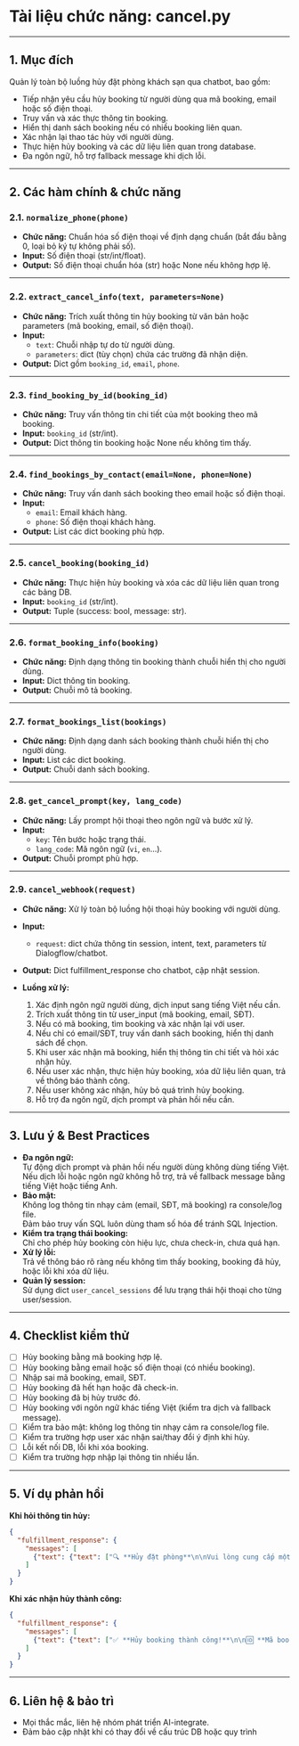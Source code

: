 # Tài liệu chức năng: cancel.py

---

## 1. Mục đích

Quản lý toàn bộ luồng hủy đặt phòng khách sạn qua chatbot, bao gồm:
- Tiếp nhận yêu cầu hủy booking từ người dùng qua mã booking, email hoặc số điện thoại.
- Truy vấn và xác thực thông tin booking.
- Hiển thị danh sách booking nếu có nhiều booking liên quan.
- Xác nhận lại thao tác hủy với người dùng.
- Thực hiện hủy booking và các dữ liệu liên quan trong database.
- Đa ngôn ngữ, hỗ trợ fallback message khi dịch lỗi.

---

## 2. Các hàm chính & chức năng

### 2.1. `normalize_phone(phone)`
- **Chức năng:** Chuẩn hóa số điện thoại về định dạng chuẩn (bắt đầu bằng 0, loại bỏ ký tự không phải số).
- **Input:** Số điện thoại (str/int/float).
- **Output:** Số điện thoại chuẩn hóa (str) hoặc None nếu không hợp lệ.

---

### 2.2. `extract_cancel_info(text, parameters=None)`
- **Chức năng:** Trích xuất thông tin hủy booking từ văn bản hoặc parameters (mã booking, email, số điện thoại).
- **Input:**  
  - `text`: Chuỗi nhập tự do từ người dùng.
  - `parameters`: dict (tùy chọn) chứa các trường đã nhận diện.
- **Output:** Dict gồm `booking_id`, `email`, `phone`.

---

### 2.3. `find_booking_by_id(booking_id)`
- **Chức năng:** Truy vấn thông tin chi tiết của một booking theo mã booking.
- **Input:** `booking_id` (str/int).
- **Output:** Dict thông tin booking hoặc None nếu không tìm thấy.

---

### 2.4. `find_bookings_by_contact(email=None, phone=None)`
- **Chức năng:** Truy vấn danh sách booking theo email hoặc số điện thoại.
- **Input:**  
  - `email`: Email khách hàng.
  - `phone`: Số điện thoại khách hàng.
- **Output:** List các dict booking phù hợp.

---

### 2.5. `cancel_booking(booking_id)`
- **Chức năng:** Thực hiện hủy booking và xóa các dữ liệu liên quan trong các bảng DB.
- **Input:** `booking_id` (str/int).
- **Output:** Tuple (success: bool, message: str).

---

### 2.6. `format_booking_info(booking)`
- **Chức năng:** Định dạng thông tin booking thành chuỗi hiển thị cho người dùng.
- **Input:** Dict thông tin booking.
- **Output:** Chuỗi mô tả booking.

---

### 2.7. `format_bookings_list(bookings)`
- **Chức năng:** Định dạng danh sách booking thành chuỗi hiển thị cho người dùng.
- **Input:** List các dict booking.
- **Output:** Chuỗi danh sách booking.

---

### 2.8. `get_cancel_prompt(key, lang_code)`
- **Chức năng:** Lấy prompt hội thoại theo ngôn ngữ và bước xử lý.
- **Input:**  
  - `key`: Tên bước hoặc trạng thái.
  - `lang_code`: Mã ngôn ngữ (`vi`, `en`...).
- **Output:** Chuỗi prompt phù hợp.

---

### 2.9. `cancel_webhook(request)`
- **Chức năng:** Xử lý toàn bộ luồng hội thoại hủy booking với người dùng.
- **Input:**  
  - `request`: dict chứa thông tin session, intent, text, parameters từ Dialogflow/chatbot.
- **Output:** Dict fulfillment_response cho chatbot, cập nhật session.

- **Luồng xử lý:**
  1. Xác định ngôn ngữ người dùng, dịch input sang tiếng Việt nếu cần.
  2. Trích xuất thông tin từ user_input (mã booking, email, SĐT).
  3. Nếu có mã booking, tìm booking và xác nhận lại với user.
  4. Nếu chỉ có email/SĐT, truy vấn danh sách booking, hiển thị danh sách để chọn.
  5. Khi user xác nhận mã booking, hiển thị thông tin chi tiết và hỏi xác nhận hủy.
  6. Nếu user xác nhận, thực hiện hủy booking, xóa dữ liệu liên quan, trả về thông báo thành công.
  7. Nếu user không xác nhận, hủy bỏ quá trình hủy booking.
  8. Hỗ trợ đa ngôn ngữ, dịch prompt và phản hồi nếu cần.

---

## 3. Lưu ý & Best Practices

- **Đa ngôn ngữ:**  
  Tự động dịch prompt và phản hồi nếu người dùng không dùng tiếng Việt. Nếu dịch lỗi hoặc ngôn ngữ không hỗ trợ, trả về fallback message bằng tiếng Việt hoặc tiếng Anh.
- **Bảo mật:**  
  Không log thông tin nhạy cảm (email, SĐT, mã booking) ra console/log file.  
  Đảm bảo truy vấn SQL luôn dùng tham số hóa để tránh SQL Injection.
- **Kiểm tra trạng thái booking:**  
  Chỉ cho phép hủy booking còn hiệu lực, chưa check-in, chưa quá hạn.
- **Xử lý lỗi:**  
  Trả về thông báo rõ ràng nếu không tìm thấy booking, booking đã hủy, hoặc lỗi khi xóa dữ liệu.
- **Quản lý session:**  
  Sử dụng dict `user_cancel_sessions` để lưu trạng thái hội thoại cho từng user/session.

---

## 4. Checklist kiểm thử

- [ ] Hủy booking bằng mã booking hợp lệ.
- [ ] Hủy booking bằng email hoặc số điện thoại (có nhiều booking).
- [ ] Nhập sai mã booking, email, SĐT.
- [ ] Hủy booking đã hết hạn hoặc đã check-in.
- [ ] Hủy booking đã bị hủy trước đó.
- [ ] Hủy booking với ngôn ngữ khác tiếng Việt (kiểm tra dịch và fallback message).
- [ ] Kiểm tra bảo mật: không log thông tin nhạy cảm ra console/log file.
- [ ] Kiểm tra trường hợp user xác nhận sai/thay đổi ý định khi hủy.
- [ ] Lỗi kết nối DB, lỗi khi xóa booking.
- [ ] Kiểm tra trường hợp nhập lại thông tin nhiều lần.

---

## 5. Ví dụ phản hồi

**Khi hỏi thông tin hủy:**
```json
{
  "fulfillment_response": {
    "messages": [
      {"text": {"text": ["🔍 **Hủy đặt phòng**\n\nVui lòng cung cấp một trong các thông tin:\n• Mã booking (ví dụ: #123)\n• Email đã đặt phòng\n• Số điện thoại đã đặt phòng"]}}
    ]
  }
}
```

**Khi xác nhận hủy thành công:**
```json
{
  "fulfillment_response": {
    "messages": [
      {"text": {"text": ["✅ **Hủy booking thành công!**\n\n🆔 **Mã booking:** #123\n🏨 **Khách sạn:** Cat Ba Resort\n📅 **Ngày hủy:** 10/08/2024 14:30\n\n💡 **Lưu ý:**\n• Hoàn tiền sẽ được xử lý trong 3-5 ngày làm việc\n• Liên hệ hotline nếu cần hỗ trợ: 0123 456 789\n• Cảm ơn bạn đã sử dụng dịch vụ của chúng tôi!"]}}
    ]
  }
}
```

---

## 6. Liên hệ & bảo trì

- Mọi thắc mắc, liên hệ nhóm phát triển AI-integrate.
- Đảm bảo cập nhật khi có thay đổi về cấu trúc DB hoặc quy trình
